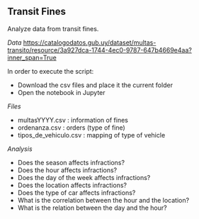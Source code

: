 Transit Fines
-------------

Analyze data from transit fines.

*Data*
https://catalogodatos.gub.uy/dataset/multas-transito/resource/3a927dca-1744-4ec0-9787-647b4669e4aa?inner_span=True

In order to execute the script: 
 - Download the csv files and place it the current folder
 - Open the notebook in Jupyter 

*Files*
- multasYYYY.csv        : information of fines
- ordenanza.csv         : orders (type of fine)
- tipos_de_vehiculo.csv : mapping of type of vehicle

*Analysis*

- Does the season affects infractions?
- Does the hour affects infractions?
- Does the day of the week affects infractions?
- Does the location affects infractions?
- Does the type of car affects infractions?
- What is the correlation between the hour and the location?
- What is the relation between the day and the hour?

